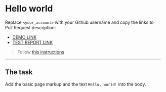 # Hello world
Replace `<your_account>` with your Github username and copy the links to Pull Request description:
- [DEMO LINK](https://ZUBOV-ILLIA.github.io/layout_hello-world/)
- [TEST REPORT LINK](https://ZUBOV-ILLIA.github.io/layout_hello-world/report/html_report/)

> Follow [this instructions](https://mate-academy.github.io/layout_task-guideline/#how-to-solve-the-layout-tasks-on-github)
___

## The task
Add the basic page markup and the text `Hello, world!` into the body.
